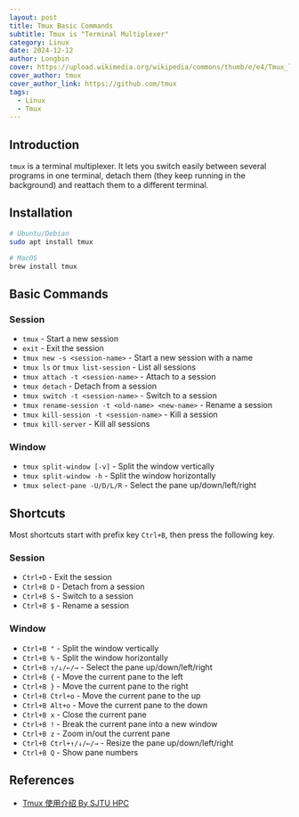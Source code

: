 ```yaml
---
layout: post
title: Tmux Basic Commands
subtitle: Tmux is "Terminal Multiplexer"
category: Linux
date: 2024-12-12
author: Longbin
cover: https://upload.wikimedia.org/wikipedia/commons/thumb/e/e4/Tmux_logo.svg/180px-Tmux_logo.svg.png
cover_author: tmux
cover_author_link: https://github.com/tmux
tags:
  - Linux
  - Tmux
---
```


## Introduction

`tmux` is a terminal multiplexer. It lets you switch easily between several programs in one terminal, detach them (they keep running in the background) and reattach them to a different terminal.

## Installation

```bash
# Ubuntu/Debian
sudo apt install tmux

# MacOS
brew install tmux
```

## Basic Commands

### Session

- `tmux` - Start a new session
- `exit` - Exit the session
- `tmux new -s <session-name>` - Start a new session with a name
- `tmux ls` or `tmux list-session` - List all sessions
- `tmux attach -t <session-name>` - Attach to a session
- `tmux detach` - Detach from a session
- `tmux switch -t <session-name>` - Switch to a session
- `tmux rename-session -t <old-name> <new-name>` - Rename a session
- `tmux kill-session -t <session-name>` - Kill a session
- `tmux kill-server` - Kill all sessions

### Window

- `tmux split-window [-v]` - Split the window vertically
- `tmux split-window -h` - Split the window horizontally
- `tmux select-pane -U/D/L/R` - Select the pane up/down/left/right

## Shortcuts

Most shortcuts start with prefix key `Ctrl+B`, then press the following key.

### Session

- `Ctrl+D` - Exit the session
- `Ctrl+B D` - Detach from a session
- `Ctrl+B S` - Switch to a session
- `Ctrl+B $` - Rename a session

### Window

- `Ctrl+B "` - Split the window vertically
- `Ctrl+B %` - Split the window horizontally
- `Ctrl+B ↑/↓/←/→` - Select the pane up/down/left/right
- `Ctrl+B {` - Move the current pane to the left
- `Ctrl+B }` - Move the current pane to the right
- `Ctrl+B Ctrl+o` - Move the current pane to the up
- `Ctrl+B Alt+o` - Move the current pane to the down
- `Ctrl+B x` - Close the current pane
- `Ctrl+B !` - Break the current pane into a new window
- `Ctrl+B z` - Zoom in/out the current pane
- `Ctrl+B Ctrl+↑/↓/←/→` - Resize the pane up/down/left/right
- `Ctrl+B Q` - Show pane numbers

## References

- [Tmux 使用介绍 By SJTU HPC](https://docs.hpc.sjtu.edu.cn/login/tmux.html)